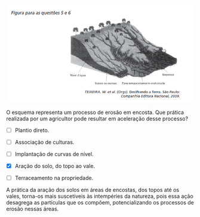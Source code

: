 

![](02a02f5e-e3c1-4e4b-d9f6-c47818d6c9e8.png)

O esquema representa um processo de erosão em encosta. Que prática realizada por um agricultor pode resultar em aceleração desse processo?



- [ ] Plantio direto.
- [ ] Associação de culturas.
- [ ] Implantação de curvas de nível.
- [x] Aração do solo, do topo ao vale.
- [ ] Terraceamento na propriedade.


A prática da aração dos solos em áreas de encostas, dos topos até os vales, torna-os mais suscetíveis às intempéries da natureza, pois essa ação desagrega as partículas que os compõem, potencializando os processos de erosão nessas áreas.
